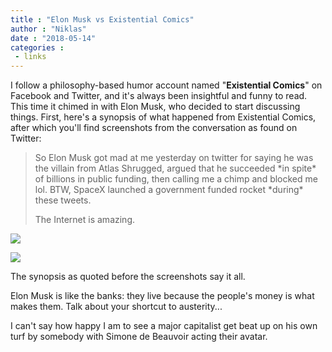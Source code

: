 ```yaml
---
title : "Elon Musk vs Existential Comics"
author : "Niklas"
date : "2018-05-14"
categories : 
 - links
---
```


I follow a philosophy-based humor account named "**Existential Comics**" on Facebook and Twitter, and it's always been insightful and funny to read. This time it chimed in with Elon Musk, who decided to start discussing things. First, here's a synopsis of what happened from Existential Comics, after which you'll find screenshots from the conversation as found on Twitter:

> So Elon Musk got mad at me yesterday on twitter for saying he was the villain from Atlas Shrugged, argued that he succeeded \*in spite\* of billions in public funding, then calling me a chimp and blocked me lol. BTW, SpaceX launched a government funded rocket \*during\* these tweets.
> 
> The Internet is amazing.

[![](https://niklasblog.com/wp-content/Screenshot_20180513-202830-918x1024.png)](https://niklasblog.com/wp-content/Screenshot_20180513-202830.png)

[![](https://niklasblog.com/wp-content/Screenshot_20180513-202844-685x1024.png)](https://niklasblog.com/wp-content/Screenshot_20180513-202844.png)

The synopsis as quoted before the screenshots say it all.

Elon Musk is like the banks: they live because the people's money is what makes them. Talk about your shortcut to austerity...

I can't say how happy I am to see a major capitalist get beat up on his own turf by somebody with Simone de Beauvoir acting their avatar.
